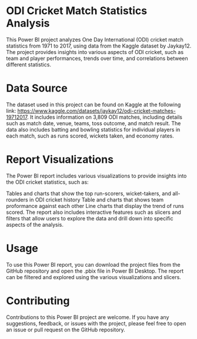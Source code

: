 # ODI Cricket Match Statistics Analysis
This Power BI project analyzes One Day International (ODI) cricket match statistics from 1971 to 2017, using data from the Kaggle dataset by Jaykay12. The project provides insights into various aspects of ODI cricket, such as team and player performances, trends over time, and correlations between different statistics.

# Data Source
The dataset used in this project can be found on Kaggle at the following link: https://www.kaggle.com/datasets/jaykay12/odi-cricket-matches-19712017. It includes information on 3,809 ODI matches, including details such as match date, venue, teams, toss outcome, and match result. The data also includes batting and bowling statistics for individual players in each match, such as runs scored, wickets taken, and economy rates.

# Report Visualizations
The Power BI report includes various visualizations to provide insights into the ODI cricket statistics, such as:

Tables and charts that show the top run-scorers, wicket-takers, and all-rounders in ODI cricket history 
Table and charts that shows team proformance against each other 
Line charts that display the trend of runs scored.
The report also includes interactive features such as slicers and filters that allow users to explore the data and drill down into specific aspects of the analysis.

# Usage
To use this Power BI report, you can download the project files from the GitHub repository and open the .pbix file in Power BI Desktop. The report can be filtered and explored using the various visualizations and slicers.

# Contributing
Contributions to this Power BI project are welcome. If you have any suggestions, feedback, or issues with the project, please feel free to open an issue or pull request on the GitHub repository.
